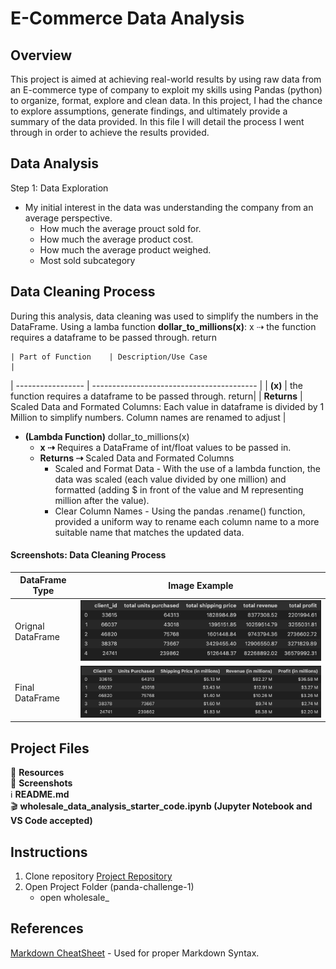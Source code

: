 # E-Commerce Data Analysis

## Overview

This project is aimed at achieving real-world results by using raw data from an E-commerce type of company to exploit my skills using Pandas (python) to organize, format, explore and clean data. In this project, I had the chance to explore assumptions, generate findings, and ultimately provide a summary of the data provided. In this file I will detail the process I went through in order to achieve the results provided.

## Data Analysis

Step 1: Data Exploration

- My initial interest in the data was understanding the company from an average perspective.
  - How much the average prouct sold for.
  - How much the average product cost.
  - How much the average product weighed.
  - Most sold subcategory

## Data Cleaning Process

During this analysis, data cleaning was used to simplify the numbers in the DataFrame. Using a lamba function **dollar_to_millions(x)**:
x ⇢ the function requires a dataframe to be passed through.
return

    | Part of Function    | Description/Use Case                             |

| ----------------- | ----------------------------------------- |
| **(x)** | the function requires a dataframe to be passed through.
return|
| **Returns** | Scaled Data and Formated Columns: Each value in dataframe is divided by 1 Million to simplify numbers. Column names are renamed to adjust |

- **(Lambda Function)** dollar_to_millions(x)
  - **x ⇢** Requires a DataFrame of int/float values to be passed in.
  - **Returns ⇢** Scaled Data and Formated Columns
    - Scaled and Format Data - With the use of a lambda function, the data was scaled (each value divided by one million) and formatted (adding $ in front of the value and M representing million after the value).
    - Clear Column Names - Using the pandas .rename() function, provided a uniform way to rename each column name to a more suitable name that matches the updated data.

#### Screenshots: Data Cleaning Process

| DataFrame Type    | Image Example                             |
| ----------------- | ----------------------------------------- |
| Orignal DataFrame | <img src="./Screenshots/original_sc.png"> |
| Final DataFrame   | <img src="./Screenshots/final_sc.png">    |

## Project Files

📂 **Resources**  
📂 **Screenshots**  
ℹ️ **README.md**  
🎬 **wholesale_data_analysis_starter_code.ipynb (Jupyter Notebook and VS Code accepted)**

## Instructions

1. Clone repository [Project Repository](https://github.com/ncmoliver/pandas-challenge-1..git)
2. Open Project Folder (panda-challenge-1)
   - open wholesale\_

## References

[Markdown CheatSheet](https://www.markdownguide.org/cheat-sheet/) - Used for proper Markdown Syntax.
